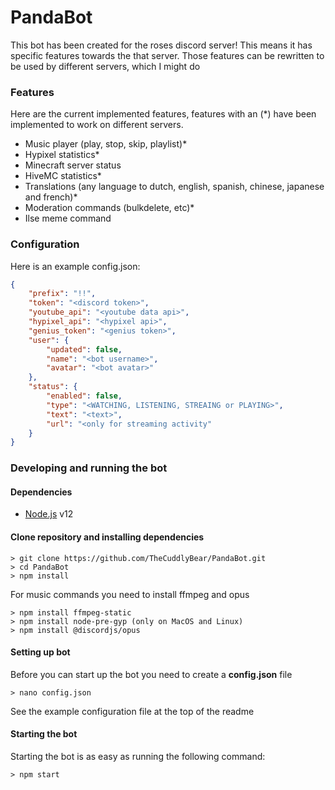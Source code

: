 # PandaBot

This bot has been created for the roses discord server! This means it has specific features towards the that server. Those features can be rewritten to be used by different servers, which I might do

### Features
Here are the current implemented features, features with an (&#42;) have been implemented to work on different servers.

* Music player (play, stop, skip, playlist)&#42;
* Hypixel statistics&#42;
* Minecraft server status
* HiveMC statistics&#42;
* Translations (any language to dutch, english, spanish, chinese, japanese and french)&#42;
* Moderation commands (bulkdelete, etc)&#42;
* Ilse meme command

### Configuration
Here is an example config.json:

```json
{
    "prefix": "!!",
    "token": "<discord token>",
    "youtube_api": "<youtube data api>",
    "hypixel_api": "<hypixel api>",
    "genius_token": "<genius token>",
    "user": {
        "updated": false,
        "name": "<bot username>",
        "avatar": "<bot avatar>"
    },
    "status": {
        "enabled": false,
        "type": "<WATCHING, LISTENING, STREAING or PLAYING>",
        "text": "<text>",
        "url": "<only for streaming activity"
    }
}
```

### Developing and running the bot

#### Dependencies
* [Node.js](https://nodejs.org/en/) v12

#### Clone repository and installing dependencies
```console
> git clone https://github.com/TheCuddlyBear/PandaBot.git
> cd PandaBot
> npm install
```

For music commands you need to install ffmpeg and opus

```console
> npm install ffmpeg-static
> npm install node-pre-gyp (only on MacOS and Linux)
> npm install @discordjs/opus
```

#### Setting up bot

Before you can start up the bot you need to create a **config.json** file

```console
> nano config.json
```

See the example configuration file at the top of the readme

#### Starting the bot

Starting the bot is as easy as running the following command:
```console
> npm start
```
